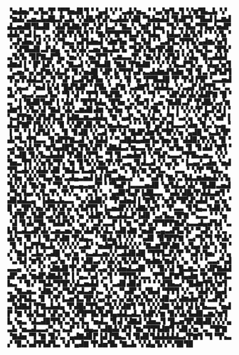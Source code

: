 ▝▅▟▅▞▚▞▙▞▛▝▛▜▅▟▊▜▝▝▄▟▝▞▝▃▟▞▅▃▝▝▄▞▆▜▃▜▝▞▆▜▙▃▙▝▞▝▆▟▞▃▅▃▙▟█▃▛▃▙▝▞▟█▞▛▟▚▃▟▟▞▟█▝▜▟▅▟▟▝▉▟▛▜▝▜▙▟▐▃▆▟▟▃▅▟▉▜▙▟▊▝▟▟▜▟▇▞▛▃▚▛▐▃▞▝▇▃▚▝▆▛▐▟▄▝▜▞▃▜▙▞▜▜▄▞▅▟▛▟▟▞▚▟▐▃▝▃▝▟▜▞▛▞▙▜▝▝▇▞▛▜▛▜▜▃▛▞▜▟▄▝▐▟▄▞▟▞▙▜▝▝▝▞▙▝▝▃▛▟▅▞▟▝▞▝▞▜▄▃▚▟▜▟▅▟▝▟▆▜▅▝▜▃▜▟▝▝▃▟▜▃▜▜▜▞▄▟▆▞▅▜▝▝▟▜▙▟▊▃▛▟▄▝▃▜▞▟▞▃▅▞▆▃▙▞▙▝▜▟▚▜▅▜▛▟▊▃▚▝▄▜▄▜▃▝█▜▞▃▜▞▙▝▉▛▇▃▛▜▄▝▅▞▞▝▅▞▛▜▝▃▆▃▃▜▚▝▇▞▟▝▟▜▟▝▞▟▄▝▉▃▟▟▟▟▆▟▐▝▐▛▐▟▚▝▚▝▇▃▟▝▞▜▙▟▊▝▇▟▝▛▇▟▇▝▝▞▝▞▙▃▛▜▞▃▝▟▄▞▅▜▝▃▅▞▚▞▄▛▇▞▟▃▛▝▊▞▅▟█▝▟▛▐▞▜▜▚▟▚▃▟▟▆▟▜▟▆▝▉▝▊▃▚▟▜▟▜▜▚▞▛▟▟▃▛▃▜▝▚▛▐▃▟▜▟▜▅▝▞▝▚▝▉▝▅▝▛▜▙▟█▝▛▝▛▟▐▜▛▝▃▃▅▟▄▝▄▃▞▝▅▟▐▞▟▝█▟▜▟▛▝▐▜▙▝▃▛▇▝▃▟▇▜▝▟▟▟▃▝▞▃▄▛▐▟▜▜▃▝▃▟▞▝▄▃▞▃▃▞▙▞▝▜▝▟▝▝▛▜▝▜▟▜▙▝▝▞▄▝▝▜▝▃▝▟▛▟▞▟▞▟▟▛▇▝█▝▃▝▐▝█▟▉▜▅▛▐▝▟▟▝▝█▜▜▟▄▝█▜▅▝▃▜▅▜▝▃▅▝▇▟▊▃▛▝▛▟█▞▃▞▆▟▆▜▝▞▙▞▟▝▇▟▝▟▞▃▆▟▊▟▆▝▅▜▅▝▛▝▄▝▚▜▙▝▐▝▐▝▞▞▞▛▐▃▛▟▐▝▚▃▛▛▇▞▟▜▟▜▃▛▐▟▇▃▆▃▟▟▄▝▇▝▄▟▚▃▜▞▟▃▚▞▜▝▃▞▄▝▄▜▚▝▅▛▐▟▃▛▇▛▐▜▞▞▞▝▉▝▞▟▛▟▊▞▙▞▅▃▙▃▞▝▝▝█▝▄▛▐▜▃▃▞▟▅▝▊▃▚▃▄▝▐▝▚▝▐▝▟▜▟▝▃▝▊▝▊▟█▝▞▃▟▝▛▝▟▝█▟▛▟▆▜▞▜▛▞▅▝▄▟█▝▚▃▙▜▛▟▞▜▃▜▜▃▃▝▊▟▛▛▇▃▟▝▄▜▟▟▝▝▚▟█▟▄▟▅▜▄▜▅▞▆▝▟▟▉▞▛▞▙▝▉▝▃▞▅▞▟▞▛▝▆▜▄▟█▜▄▜▜▞▟▜▝▟▇▟▃▞▆▃▃▜▞▃▞▝▅▜▅▝▊▝▊▟▟▝▇▜▝▞▚▟█▝▊▞▙▃▙▟▟▝▛▟▊▞▛▜▃▝▜▝▊▃▅▟▅▜▝▞▜▟▚▃▃▞▜▜▙▃▅▃▝▞▞▜▅▃▜▜▝▞▅▜▞▜▚▝▆▝▊▜▞▞▆▞▛▞▛▃▄▝▊▟▃▟▝▞▄▞▙▝▐▃▄▞▃▟▅▝▅▟▜▜▃▟▞▞▟▟▞▟▉▝▇▟▃▜▃▟▞▜▜▃▅▝▚▝▉▞▆▝▆▜▃▝▝▃▃▝▝▞▛▝▜▟▃▝▚▜▅▝▟▞▞▜▄▞▆▞▃▟▄▃▅▟▐▟▐▜▄▟▆▃▞▝▄▝▚▟▜▝▇▞▃▜▟▃▆▟▅▟▞▞▙▜▞▞▟▝▇▞▆▝▝▜▚▞▄▃▄▃▄▞▛▝▝▜▅▛▐▃▃▃▅▟▉▝▅▜▟▃▞▟▞▝█▟▉▃▅▟▞▜▄▜▄▞▄▜▃▜▚▝▛▞▃▝▝▃▜▝▃▝▄▟▉▜▄▛▐▟█▃▃▝▚▟▞▟█▞▛▟▟▃▆▜▝▟▉▟▟▃▄▝▐▟▅▃▙▃▃▝▚▞▟▟▉▞▝▜▚▟▅▟▐▝▇▜▞▝▅▜▞▜▛▟▚▟▟▝▚▞▅▝█▝▃▜▛▞▅▞▟▜▞▟▚▞▄▜▟▜▜▝▐▃▅▟▛▞▞▟▇▞▅▜▝▝▛▃▃▝▊▜▄▃▜▟▊▞▙▝▟▜▛▃▜▟▛▃▞▟▜▞▄▝▅▝▟▟▛▞▙▃▟▟▃▛▐▟▉▝▃▞▙▃▜▛▇▝▚▃▃▝▝▝▅▝▟▝▊▟▞▜▙▝▜▟▟▜▞▝▄▞▝▃▛▃▃▛▐▝▆▝▚▟▚▞▛▜▛▛▇▟▚▃▃▟▄▟▜▟▝▃▙▜▃▟▃▟▛▟▞▃▅▃▅▞▅▞▟▟▜▞▟▃▚▟▊▟▇▝▅▟▛▃▄▃▟▜▄▜▞▝▚▟▚▝▞▃▟▞▅▝▉▝▐▝▉▃▛▟▇▝▛▟▄▃▝▝▉▟▄▜▝▞▞▝▚▟▊▝▉▜▛▛▇▝▃▞▜▞▜▝▛▟▞▝▊▝▐▃▛▛▇▃▙▝▞▞▞▞▃▟▞▝▅▟▆▜▟▟▞▞▞▝▇▃▆▜▛▟▇▝▄▜▄▞▟▞▚▝▇▝▞▝▇▟▝▃▙▞▃▟█▝▄▞▅▝▚▃▟▃▅▞▞▃▟▟▉▟█▝▜▜▜▃▛▞▛▝▚▟▚▜▅▞▝▞▄▝▃▜▟▝▆▜▞▝▃▞▅▝▐▜▝▟▉▃▞▞▟▞▄▜▞▟▞▝▆▟▆▞▆▟▚▝▄▝▟▝▝▃▃▞▚▟▃▃▄▝▞▃▝▞▝▟▇▟▊▜▚▞▙▟▛▃▄▜▞▟▅▟▃▟▉▝▞▝▉▞▟▝█▃▆▃▚▞▟▛▇▟▟▟▛▃▆▝▆▟▛▟▇▟▞▛▐▝▄▃▚▟▝▃▜▝▝▜▜▜▞▃▃▝▛▜▃▛▇▜▄▟▆▝▛▃▜▜▜▃▙▃▝▝▊▞▝▜▟▞▜▜▛▞▟▃▅▟▟▝▄▝▃▟▊▟▉▟▝▝▝▝▟▜▙▃▞▝█▟▆▜▜▞▆▜▃▝▇▃▅▃▝▟▇▞▚▞▜▟▚▟▃▟▚▃▝▞▄▝▚▟▛▝▄▜▙▟▝▜▜▜▝▞▃▝▟▟▚▜▄▟▝▟▛▟▜▟▃▝▊▝▞▛▐▃▅▜▃▜▛▞▄▞▛▃▚▞▟▞▛▞▙▞▞▟▉▃▞▟▆▟▅▜▞▃▟▜▞▃▜▟▇▟▝▛▇▃▙▟▄▝▛▟█▞▜▜▄▞▜▞▞▟▇▜▝▜▝▞▞▟▇▝▟▟▝▟▐▞▙▃▃▝▅▟▛▝▇▝▟▞▙▟▝▟▚▞▆▝▟▜▛▜▙▜▟▜▄▟▟▃▟▃▜▟▛▞▆▝▉▞▟▞▙▟▉▃▆▞▆▜▙▝▅▃▝▟▃▟▉▜▜▞▃▜▃▜▃▝▅▟▃▝▊▟▝▟▇▟▝▟▅▃▜▝█▃▅▜▛▟█▟▊▞▞▞▄▃▙▝▅▃▟▃▃▞▚▃▚▃▛▝▝▟▄▃▚▟█▟▞▟▜▝▆▞▜▜▜▟▇▜▝▟▊▞▅▝▃▝▜▛▇▝▇▟▅▝▜▝▇▝▉▞▃▝▄▟▇▟▊▛▐▟▐▜▙▃▜▝▉▟▊▜▟▟▟▟▟▃▞▛▇▜▝▜▝▜▚▃▞▝▉▃▚▟▜▜▟▜▃▝▟▝▄▟▇▝▛▟▅▜▙▝▇▃▙▝▞▟▄▜▞▞▚▜▉▜▉
